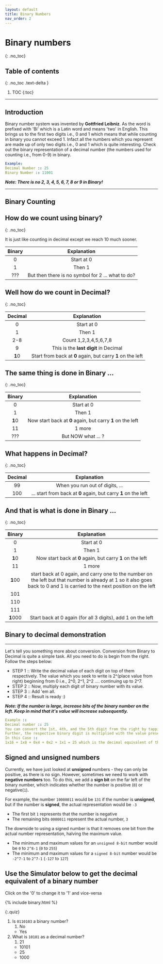 ```yaml
---
layout: default
title: Binary Numbers
nav_order: 2
---
```


# Binary numbers
{: .no_toc}

## Table of contents
{: .no_toc .text-delta }
 
1. TOC
{:toc}


---

## Introduction

Binary number system was invented by **Gottfried Leibniz**. As the word is prefixed with 'Bi' which is a
Latin word and means 'two' in English. This brings us to the first two digits i.e., 0 and 1 which
means that while counting in binary you cannot exceed 1. Infact all the numbers which you represent are made up of only two digits i.e., 0 and 1 which is quite interesting.
Check out the binary representation of a decimal number (the numbers used for counting i.e., from 0-9) in binary.
```yaml
Example:
Decimal Number :: 25 
Binary Number :: 11001 
```
**_Note: There is no 2, 3, 4, 5, 6, 7, 8 or 9 in Binary!_**

---

## Binary Counting

## How do we count using binary?
{: .no_toc}

It is just like counting in decimal except we reach 10 much sooner.



| Binary       | Explanation       |
|:------------:|:-----------------:|
| 0            | Start at 0     |
| 1            | Then 1            |
| ???          | But then there is no symbol for 2 ... what to do?  |


## Well how do we count in Decimal?
{: .no_toc}

| Decimal       | Explanation            |
|:-------------:|:----------------------:|
| 0            | Start at 0          |
| 1            | Then 1                 |
| 2-8          | Count 1,2,3,4,5,6,7,8  |
| 9            | This is the **last digit** in Decimal|
|**1**0        | Start from back at **0** again, but carry **1** on the left|

## The same thing is done in Binary ...
{: .no_toc}

| Binary       | Explanation            |
|:------------:|:----------------------:|
| 0            | Start at 0          |
| 1            | Then 1        |
| **1**0     | Now start back at **0** again, but carry **1** on the left|
| 11         | 1 more           |
|???         | But NOW what ... ?|


## What happens in Decimal?
{: .no_toc}


| Decimal       | Explanation            |
|:-------------:|:----------------------:|
|	99	 |	When you run out of digits, ...|
|	100	 |	... start from back at **0** again, but carry **1** on the left|

## And that is what is done in Binary ...
{: .no_toc}


| Binary     | Explanation   |
|:----------:|:-------------:|
| 0          | Start at 0    |
| 1          | Then 1        |
| **1**0     | Now start back at **0** again, but carry **1** on the left|
| 11         | 1 more        |
| **1**00    | start back at 0 again, and carry one to the number on the left but that number is already at 1 so it also goes back to 0 and 1 is carried to the next position on the left|
| 101        | |
| 110        | |
| 111        | |
| **1**000   |Start back at 0 again (for all 3 digits), add 1 on the left|

## Binary to decimal demonstration
---
Let's tell you something more about conversion. Conversion from Binary to Decimal is quite a simple task.
All you need to do is begin from the right. Follow the steps below:
- STEP 1 :: 
Write the decimal value of each digit on top of them respectively. The value which you seek to write is
2^(place value from right) beginning from 0 i.e., 2^0, 2^1, 2^2 .... continuing up to 2^7.
- STEP 2 ::
Now, multiply each digit of binary number with its value.
- STEP 3 ::
Add 'em all.
- STEP 4 ::
Result is ready :)

**_Note: If the number is large, increase bits of the binary number on the left. Keep in mind that it's value will
increase subsequently._**
```yaml
Example ::
Decimal number :: 25
You can convert the 1st, 4th, and the 5th digit from the right by tapping on it to convert from 0 to 1.
Further, the respective binary digit is multiplied with the value present on top of each digit. Now add.
In this Case ::
1x16 + 1x8 + 0x4 + 0x2 + 1x1 = 25 which is the decimal equivalent of the binary number 11001
```

## Signed and unsigned numbers

Currently, we have just looked at **unsigned** numbers - they can only be positive, as there is no sign.
However, sometimes we need to work with **negative numbers** too. To do this, we add a **sign bit** on the far left of the binary number, which indicates whether the number is positive (`0`) or negative(`1`).

For example, the number `10000011` would be `131` if the number is **unsigned**, but if the number is **signed**, the actual representation would be `-3`
 - The first bit `1` represents that the number is negative
 - The remaining bits `0000011` represent the actual number, `3`

The downside to using a signed number is that it removes one bit from the actual number representation, halving the maximum value.
- The minimum and maximum values for an `unsigned 8-bit` number would be `0` to `2^8-1` (`0` to `255`)
- The minimum and maximum values for a `signed 8-bit` number would be `-2^7-1` to `2^7-1` (`-127` to `127`)




<h2>Use the Simulator below to get the decimal equivalent of a binary number</h2>
<p>Click on the '0' to change it to '1' and vice-versa</p>

{% include binary.html %}


{:.quiz}
1. Is `0110103` a binary number?
   1. No
   * Yes
2. What is `10101` as a decimal number?
   1. 21
   * 10101
   * 25
   * 1000 

